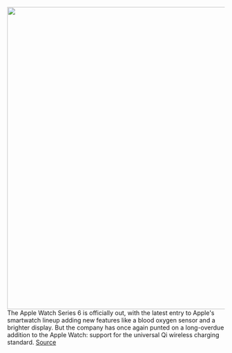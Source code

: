 <img src='https://cdn.vox-cdn.com/thumbor/yWzdP16SQbyj8DgT-6Qz5BNLWDc=/0x0:2040x1360/1200x800/filters:focal(857x517:1183x843)/cdn.vox-cdn.com/uploads/chorus_image/image/67552877/apple_watch_series_6_dbohn_821.0.jpg' width='700px' /><br/>
The Apple Watch Series 6 is officially out, with the latest entry to Apple's smartwatch lineup adding new features like a blood oxygen sensor and a brighter display. But the company has once again punted on a long-overdue addition to the Apple Watch: support for the universal Qi wireless charging standard.
<a href='https://www.theverge.com/2020/9/29/21441290/apple-watch-qi-wireless-charging-standard-environment-cable-proprietary-standard'> Source <a/>